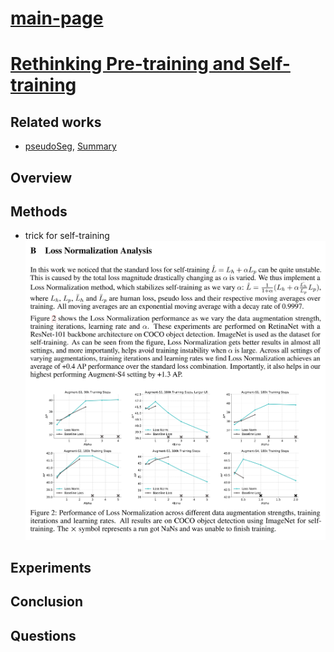 # [main-page](../README.md)

# [Rethinking Pre-training and Self-training](../papers/Rethinking.pdf)

## Related works
* [pseudoSeg](../papers/PSEUDOSEG.pdf), [Summary](PSEUDOSEG-s.md)

## Overview

## Methods
* trick for self-training
![](images/2021-05-10_154510.png)

## Experiments

## Conclusion

## Questions

